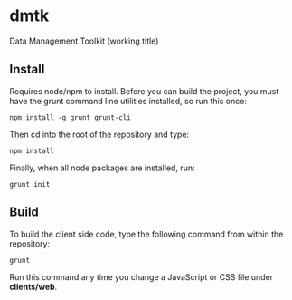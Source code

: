 dmtk
====

Data Management Toolkit
(working title)

## Install

Requires node/npm to install. Before you can build the project, you must have the grunt command line utilities
installed, so run this once:

    npm install -g grunt grunt-cli

Then cd into the root of the repository and type:

    npm install

Finally, when all node packages are installed, run:

    grunt init

## Build

To build the client side code, type the following command from within the repository:

    grunt

Run this command any time you change a JavaScript or CSS file under __clients/web__.

